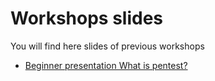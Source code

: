 # Workshops slides
You will find here slides of previous workshops
- [Beginner presentation What is pentest?](https://github.com/GeekGirlGabrielle/WeAreCyber/blob/master/workshop-slides/What%20is%20pentesting.pdf)
